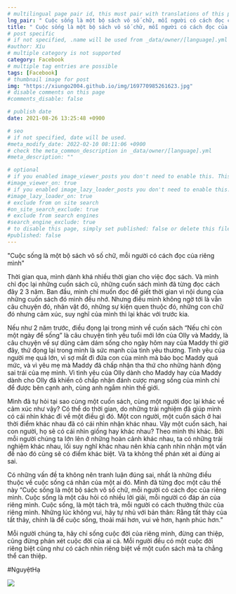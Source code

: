 ```yaml
---
# multilingual page pair id, this must pair with translations of this page. (This name must be unique)
lng_pair: " Cuộc sống là một bộ sách vô số chữ, mỗi người có cách đọc của riêng mình "
title: " Cuộc sống là một bộ sách vô số chữ, mỗi người có cách đọc của riêng mình "
# post specific
# if not specified, .name will be used from _data/owner/[language].yml
#author: Xíu
# multiple category is not supported
category: Facebook
# multiple tag entries are possible
tags: [Facebook]
# thumbnail image for post
img: "https://xiungo2004.github.io/img/169770985261623.jpg"
# disable comments on this page
#comments_disable: false

# publish date
date: 2021-08-26 13:25:48 +0900

# seo
# if not specified, date will be used.
#meta_modify_date: 2022-02-10 08:11:06 +0900
# check the meta_common_description in _data/owner/[language].yml
#meta_description: ""

# optional
# if you enabled image_viewer_posts you don't need to enable this. This is only if image_viewer_posts = false
#image_viewer_on: true
# if you enabled image_lazy_loader_posts you don't need to enable this. This is only if image_lazy_loader_posts = false
#image_lazy_loader_on: true
# exclude from on site search
#on_site_search_exclude: true
# exclude from search engines
#search_engine_exclude: true
# to disable this page, simply set published: false or delete this file
#published: false
---
```


<!-- outline-start -->

"Cuộc sống là một bộ sách vô số chữ, mỗi người có cách đọc của riêng mình"

Thời gian qua, mình dành khá nhiều thời gian cho việc đọc sách. Và mình chỉ đọc lại những cuốn sách cũ, những cuốn sách mình đã từng đọc cách đây 2 3 năm. Ban đầu, mình chỉ muốn đọc để giết thời gian vì nội dung của những cuốn sách đó mình đều nhớ. Nhưng điều mình không ngờ tới là vẫn câu chuyện đó, nhân vật đó, những sự kiện quen thuộc đó, những con chữ đó nhưng cảm xúc, suy nghĩ của mình thì lại khác với trước kia.

Nếu như 2 năm trước, điều đọng lại trong mình về cuốn sách “Nếu chỉ còn một ngày để sống” là câu chuyện tình yêu tuổi mới lớn của Olly và Maddy, là câu chuyện về sự dũng cảm dám sống cho ngày hôm nay của Maddy thì giờ đây, thứ đọng lại trong mình là sức mạnh của tình yêu thương. Tình yêu của người mẹ quá lớn, vì sợ mất đi đứa con của mình mà bảo bọc Maddy quá mức, và vì yêu mẹ mà Maddy đã chấp nhận tha thứ cho những hành động sai trái của mẹ mình. Vì tình yêu của Olly dành cho Maddy hay của Maddy dành cho Olly đã khiến cô chấp nhận đánh cược mạng sống của mình chỉ để được bên cạnh anh, cùng anh ngắm nhìn thế giới.

Mình đã tự hỏi tại sao cùng một cuốn sách, cùng một người đọc lại khác về cảm xúc như vậy? Có thể do thời gian, do những trải nghiệm đã giúp mình có cái nhìn khác đi về một điều gì đó. Một con người, một cuốn sách ở hai thời điểm khác nhau đã có cái nhìn nhận khác nhau. Vậy một cuốn sách, hai con người, họ sẽ có cái nhìn giống hay khác nhau? Theo mình thì khác. Bởi mỗi người chúng ta lớn lên ở những hoàn cảnh khác nhau, ta có những trải nghiệm khác nhau, lối suy nghĩ khác nhau nên khía cạnh nhìn nhận một vấn đề nào đó cũng sẽ có điểm khác biệt. Và ta không thể phán xét ai đúng ai sai.

Có những vấn đề ta không nên tranh luận đúng sai, nhất là những điều thuộc về cuộc sống cá nhân của một ai đó. Mình đã từng đọc một câu thế này “Cuộc sống là một bộ sách vô số chữ, mỗi người có cách đọc của riêng mình. Cuộc sống là một câu hỏi có nhiều lời giải, mỗi người có đáp án của riêng mình. Cuộc sống, là một tách trà, mỗi người có cách thưởng thức của riêng mình. Những lúc không vui, hãy tự nhủ với bản thân: Rằng tất thảy của tất thảy, chính là để cuộc sống, thoải mái hơn, vui vẻ hơn, hạnh phúc hơn.”

Mỗi người chúng ta, hãy chỉ sống cuộc đời của riêng mình, đừng can thiệp, cũng đừng phán xét cuộc đời của ai cả. Mỗi người đều có một cuộc đời riêng biệt cũng như có cách nhìn riêng biệt về một cuốn sách mà ta chẳng thể can thiệp.

#NguyệtHạ

<!-- outline-end -->

<img src= "https://xiungo2004.github.io/img/169770985261623.jpg">
